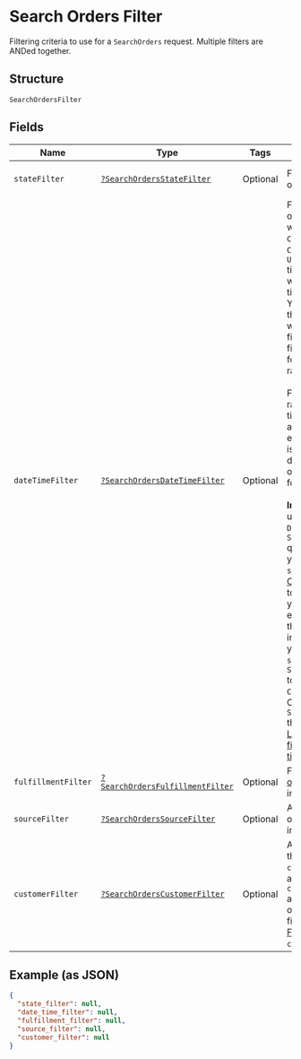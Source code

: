 
# Search Orders Filter

Filtering criteria to use for a `SearchOrders` request. Multiple filters
are ANDed together.

## Structure

`SearchOrdersFilter`

## Fields

| Name | Type | Tags | Description | Getter | Setter |
|  --- | --- | --- | --- | --- | --- |
| `stateFilter` | [`?SearchOrdersStateFilter`](../../doc/models/search-orders-state-filter.md) | Optional | Filter by the current order `state`. | getStateFilter(): ?SearchOrdersStateFilter | setStateFilter(?SearchOrdersStateFilter stateFilter): void |
| `dateTimeFilter` | [`?SearchOrdersDateTimeFilter`](../../doc/models/search-orders-date-time-filter.md) | Optional | Filter for `Order` objects based on whether their `CREATED_AT`,<br>`CLOSED_AT`, or `UPDATED_AT` timestamps fall within a specified time range.<br>You can specify the time range and which timestamp to filter for. You can filter<br>for only one time range at a time.<br><br>For each time range, the start time and end time are inclusive. If the end time<br>is absent, it defaults to the time of the first request for the cursor.<br><br>__Important:__ If you use the `DateTimeFilter` in a `SearchOrders` query,<br>you must set the `sort_field` in [OrdersSort](../../doc/models/search-orders-sort.md)<br>to the same field you filter for. For example, if you set the `CLOSED_AT` field<br>in `DateTimeFilter`, you must set the `sort_field` in `SearchOrdersSort` to<br>`CLOSED_AT`. Otherwise, `SearchOrders` throws an error.<br>[Learn more about filtering orders by time range.](https://developer.squareup.com/docs/orders-api/manage-orders#important-note-on-filtering-orders-by-time-range) | getDateTimeFilter(): ?SearchOrdersDateTimeFilter | setDateTimeFilter(?SearchOrdersDateTimeFilter dateTimeFilter): void |
| `fulfillmentFilter` | [`?SearchOrdersFulfillmentFilter`](../../doc/models/search-orders-fulfillment-filter.md) | Optional | Filter based on [order fulfillment](../../doc/models/fulfillment.md) information. | getFulfillmentFilter(): ?SearchOrdersFulfillmentFilter | setFulfillmentFilter(?SearchOrdersFulfillmentFilter fulfillmentFilter): void |
| `sourceFilter` | [`?SearchOrdersSourceFilter`](../../doc/models/search-orders-source-filter.md) | Optional | A filter based on order `source` information. | getSourceFilter(): ?SearchOrdersSourceFilter | setSourceFilter(?SearchOrdersSourceFilter sourceFilter): void |
| `customerFilter` | [`?SearchOrdersCustomerFilter`](../../doc/models/search-orders-customer-filter.md) | Optional | A filter based on the order `customer_id` and any tender `customer_id`<br>associated with the order. It does not filter based on the<br>[FulfillmentRecipient](../../doc/models/fulfillment-recipient.md) `customer_id`. | getCustomerFilter(): ?SearchOrdersCustomerFilter | setCustomerFilter(?SearchOrdersCustomerFilter customerFilter): void |

## Example (as JSON)

```json
{
  "state_filter": null,
  "date_time_filter": null,
  "fulfillment_filter": null,
  "source_filter": null,
  "customer_filter": null
}
```

